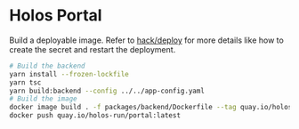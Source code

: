 # Holos Portal

Build a deployable image.  Refer to [hack/deploy](./hack/deploy) for more
details like how to create the secret and restart the deployment.

```sh
# Build the backend
yarn install --frozen-lockfile
yarn tsc
yarn build:backend --config ../../app-config.yaml
# Build the image
docker image build . -f packages/backend/Dockerfile --tag quay.io/holos-run/portal:latest
docker push quay.io/holos-run/portal:latest
```
